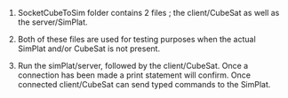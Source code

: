 1. SocketCubeToSim folder contains 2 files ; the client/CubeSat as well as the server/SimPlat.

2. Both of these files are used for testing purposes when the actual SimPlat and/or CubeSat is not present.

3. Run the simPlat/server, followed by the client/CubeSat. Once a connection has been made a print statement will confirm. Once connected client/CubeSat can send typed commands to the SimPlat. 
